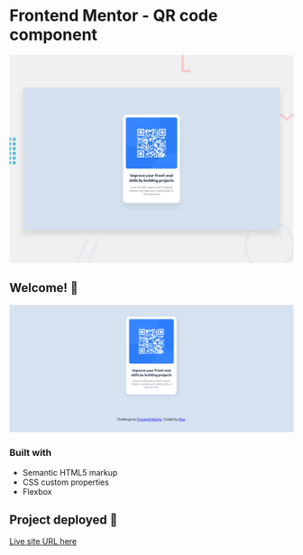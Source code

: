 # Frontend Mentor - QR code component

![Design preview for the QR code component coding challenge](./design/desktop-preview.jpg)

## Welcome! 👋

![Desktop screenshot](./images/screenshot_desktop.PNG)

### Built with

- Semantic HTML5 markup
- CSS custom properties
- Flexbox

## Project deployed 🚀

[Live site URL here](https://frontend-mentor-coral-one.vercel.app/)
